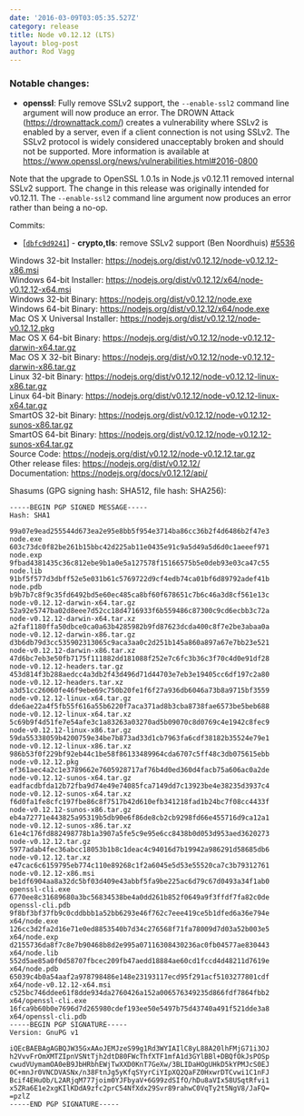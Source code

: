 ```yaml
---
date: '2016-03-09T03:05:35.527Z'
category: release
title: Node v0.12.12 (LTS)
layout: blog-post
author: Rod Vagg
---
```


### Notable changes:

- **openssl**: Fully remove SSLv2 support, the `--enable-ssl2` command line argument will now produce an error. The DROWN Attack (https://drownattack.com/) creates a vulnerability where SSLv2 is enabled by a server, even if a client connection is not using SSLv2. The SSLv2 protocol is widely considered unacceptably broken and should not be supported. More information is available at https://www.openssl.org/news/vulnerabilities.html#2016-0800

Note that the upgrade to OpenSSL 1.0.1s in Node.js v0.12.11 removed internal SSLv2 support. The change in this release was originally intended for v0.12.11. The `--enable-ssl2` command line argument now produces an error rather than being a no-op.

Commits:

- [[`dbfc9d9241`](https://github.com/nodejs/node/commit/dbfc9d9241)] - **crypto,tls**: remove SSLv2 support (Ben Noordhuis) [#5536](https://github.com/nodejs/node/pull/5536)

Windows 32-bit Installer: https://nodejs.org/dist/v0.12.12/node-v0.12.12-x86.msi \
Windows 64-bit Installer: https://nodejs.org/dist/v0.12.12/x64/node-v0.12.12-x64.msi \
Windows 32-bit Binary: https://nodejs.org/dist/v0.12.12/node.exe \
Windows 64-bit Binary: https://nodejs.org/dist/v0.12.12/x64/node.exe \
Mac OS X Universal Installer: https://nodejs.org/dist/v0.12.12/node-v0.12.12.pkg \
Mac OS X 64-bit Binary: https://nodejs.org/dist/v0.12.12/node-v0.12.12-darwin-x64.tar.gz \
Mac OS X 32-bit Binary: https://nodejs.org/dist/v0.12.12/node-v0.12.12-darwin-x86.tar.gz \
Linux 32-bit Binary: https://nodejs.org/dist/v0.12.12/node-v0.12.12-linux-x86.tar.gz \
Linux 64-bit Binary: https://nodejs.org/dist/v0.12.12/node-v0.12.12-linux-x64.tar.gz \
SmartOS 32-bit Binary: https://nodejs.org/dist/v0.12.12/node-v0.12.12-sunos-x86.tar.gz \
SmartOS 64-bit Binary: https://nodejs.org/dist/v0.12.12/node-v0.12.12-sunos-x64.tar.gz \
Source Code: https://nodejs.org/dist/v0.12.12/node-v0.12.12.tar.gz \
Other release files: https://nodejs.org/dist/v0.12.12/ \
Documentation: https://nodejs.org/docs/v0.12.12/api/

Shasums (GPG signing hash: SHA512, file hash: SHA256):

```
-----BEGIN PGP SIGNED MESSAGE-----
Hash: SHA1

99a07e9ead255544d673ea2e95e8bb5f954e3714ba86cc36b2f4d6486b2f47e3  node.exe
603c73dc0f82be261b15bbc42d225ab11e0435e91c9a5d49a5d6d0c1aeeef971  node.exp
9fbad4381435c36c812ebe9b1a0e5a127578f15166575b5e0deb93e03ca47c55  node.lib
91bf5f577d3dbff52e5e031b61c5769722d9cf4edb74ca01bf6d89792adef41b  node.pdb
b9b7b7c8f9c35fd6492bd5e60ec485ca8bf60f678651c7b6c46a3d8cf561e13c  node-v0.12.12-darwin-x64.tar.gz
52a92e5747ba02d8eee7d52cc18d4716933f6b559486c87300c9cd6ecbb3c72a  node-v0.12.12-darwin-x64.tar.xz
a2faf1180ffa50dbce0ca0a63b4285982b9fd87623dcda400c8f7e2be3abaa0a  node-v0.12.12-darwin-x86.tar.gz
d3b6db79d3cc535902313065c9aca3aa0c2d251b145a860a897a67e7bb23e521  node-v0.12.12-darwin-x86.tar.xz
47d6bc7eb3e50fb7175f111882dd181088f252e7c6fc3b36c3f70c4d0e91df28  node-v0.12.12-headers.tar.gz
453d814f3b288aedcc4a3db2f43d496d71d44703e7eb3e19405cc6df197c2a80  node-v0.12.12-headers.tar.xz
a3d51cc26060fe46f9ebe69c750b20fe1f6f27a936db6046a73b8a9715bf3559  node-v0.12.12-linux-x64.tar.gz
dde6ae22a4f5fb55f616a55b6220f7aca371ad8b3cba8738fae6573be5beb688  node-v0.12.12-linux-x64.tar.xz
5c69b9f4d51fe7e54afe3c1a83263a03270ad5b09070c8d0769c4e1942c8fec9  node-v0.12.12-linux-x86.tar.gz
59da55338059b4200759e34be7b873ad33d1cb7963fa6cdf38182b35524e79e1  node-v0.12.12-linux-x86.tar.xz
986b53f0f229bf92eb44c1be58f86133489964cda6707c5ff48c3db075615ebb  node-v0.12.12.pkg
ef361aec4a2c1e3789662e7605928717af76b4d0ed360d4facb75a606ac0a2de  node-v0.12.12-sunos-x64.tar.gz
eadfacdbfda12b72fba9d74e49e74085fca7149dd7c13923be4e38235d3937c4  node-v0.12.12-sunos-x64.tar.xz
f6d0fa1fe8cfc197fbe86c8f7517b42d610efb341218fad1b24bc7f08cc4433f  node-v0.12.12-sunos-x86.tar.gz
eb4a72771e443825a95319b5db90e6f86de8cb2cb9298fd66e455716d9ca12a1  node-v0.12.12-sunos-x86.tar.xz
61e4c176fd882498778b1a3907a5fe5c9e95e6cc8438b0d053d953aed3620273  node-v0.12.12.tar.gz
5977adab4fec36abcc18053b1b8c1deac4c94016d7b19942a986291d58685db6  node-v0.12.12.tar.xz
e47cac6c6159795eb774c110e89268c1f2a6045e5d53e55520ca7c3b79312761  node-v0.12.12-x86.msi
be1df6904aa8a32dc5bf03d409e43abbf5fa9be225ac6d79c67d0493a34f1ab0  openssl-cli.exe
6770ee8c31689680a3bc56834538be4a0dd261b852f0649a9f3ffdf7fa82c0de  openssl-cli.pdb
9f8bf3bf37fb9c0cddbbb1a52bb6293e46f762c7eee419ce5b1dfed6a36e794e  x64/node.exe
126cc3d2fa2d16e71e0ed8853540b7d34c276568f71fa78009d7d03a52b003e5  x64/node.exp
d2155736da8f7c8e7b90468b8d2e995a07116308430236ac0fb04577ae830443  x64/node.lib
552d5ae85a0f0d58707fbcec209fb47aedd18884ae60cd1fccd4d48211d7619e  x64/node.pdb
65039c4b0a54aaf2a978798486e148e23193117ecd95f291acf5103277801cdf  x64/node-v0.12.12-x64.msi
c525bc746ddee61f8dde934da2760426a152a006576349235d866fdf7864fbb2  x64/openssl-cli.exe
16fca9b60b0e7696d7d265980cdef193ee50e5497b75d43740a491f521dde3a8  x64/openssl-cli.pdb
-----BEGIN PGP SIGNATURE-----
Version: GnuPG v1

iQEcBAEBAgAGBQJW35GxAAoJEMJzeS99g1Rd3WYIAIlC8yL88A20lhFMjG71i3OJ
h2VvvFrOmXMTZIpnVSNtTjh2dtD80FWcThfXTF1mfA1d3GYlBBl+DBQfOkJsPOSp
cwudVUymamOA0eB9JbHRbhEWjTwXXD0KnT7GeXw/3BLIDaHOgUHkD5kYPMJcS0EJ
0C+mnJr0VNCDVASNx/n38FtnJg5yKfqSYyrCiYIpXQ2QaFZ0HxwrDTCvwi1C1nFJ
Bcif4EHuOb/L2ARjqM777joim0YJFbyaV+6G99zdSIfO/hDu8aVIx58USqtRfvi1
x5ZRa6E1e2xgKIlKDdA9zfc2prC54NfXdx29Svr89rahwC0VqTy2t5NgV8/JaFQ=
=pzlZ
-----END PGP SIGNATURE-----

```
